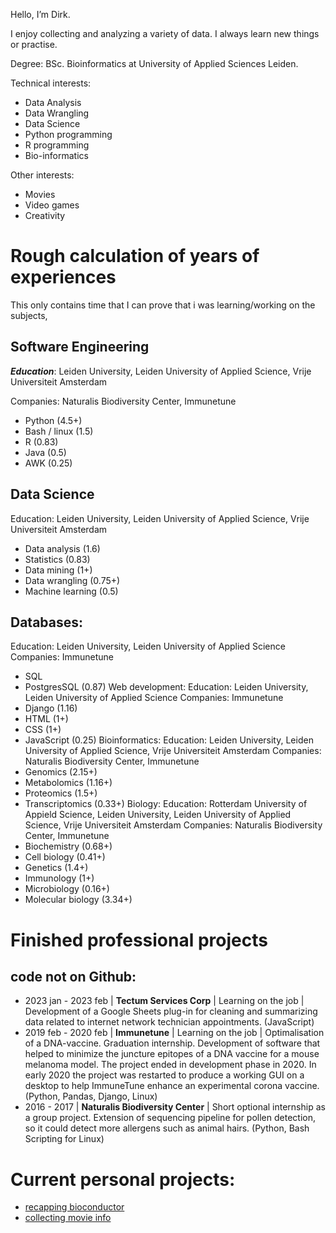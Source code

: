 Hello, I’m Dirk.

I enjoy collecting and analyzing a variety of data.
I always learn new things or practise.

Degree: BSc. Bioinformatics at University of Applied Sciences Leiden.

Technical interests:
- Data Analysis
- Data Wrangling
- Data Science
- Python programming
- R programming
- Bio-informatics

Other interests:
- Movies
- Video games
- Creativity

# Rough calculation of years of experiences
This only contains time that I can prove that i was learning/working on the subjects, 

## Software Engineering
***Education***: Leiden University, Leiden University of Applied Science, Vrije Universiteit Amsterdam

Companies: Naturalis Biodiversity Center, Immunetune
-	Python (4.5+)
-	Bash / linux (1.5)
-	R (0.83)
-	Java (0.5)
-	AWK (0.25)
## Data Science
Education: Leiden University, Leiden University of Applied Science, Vrije Universiteit Amsterdam
-	Data analysis (1.6)
-	Statistics (0.83)
-	Data mining (1+)
-	Data wrangling (0.75+)
-	Machine learning (0.5)
## Databases:
Education: Leiden University, Leiden University of Applied Science
Companies: Immunetune
-	SQL
-	PostgresSQL (0.87)
Web development:
Education: Leiden University, Leiden University of Applied Science
Companies: Immunetune
-	Django (1.16)
-	HTML (1+)
-	CSS (1+)
-	JavaScript (0.25)
Bioinformatics:
Education: Leiden University, Leiden University of Applied Science, Vrije Universiteit Amsterdam
Companies: Naturalis Biodiversity Center, Immunetune
-	Genomics (2.15+)
-	Metabolomics (1.16+)
-	Proteomics (1.5+)
-	Transcriptomics (0.33+)
Biology:
Education: Rotterdam University of Appield Science, Leiden University, Leiden University of Applied Science, Vrije Universiteit Amsterdam
Companies: Naturalis Biodiversity Center, Immunetune
-	Biochemistry (0.68+)
-	Cell biology (0.41+)
-	Genetics (1.4+)
-	Immunology (1+)
-	Microbiology (0.16+)
-	Molecular biology (3.34+)



# Finished professional projects
## code not on Github:
- 2023 jan - 2023 feb | **Tectum Services Corp** | Learning on the job | Development of a Google Sheets plug-in for cleaning and summarizing data related to internet network technician appointments. (JavaScript)
- 2019 feb - 2020 feb | **Immunetune** | Learning on the job | Optimalisation of a DNA-vaccine. Graduation internship. Development of software that helped to minimize the juncture epitopes of a DNA vaccine for a mouse melanoma model. The project ended in development phase in 2020. In early 2020 the project was restarted to produce a working GUI on a desktop to help ImmuneTune enhance an experimental corona vaccine. (Python, Pandas, Django, Linux)
- 2016 - 2017 | **Naturalis Biodiversity Center** | Short optional internship as a group project. Extension of sequencing pipeline for pollen detection, so it could detect more allergens such as animal hairs. (Python, Bash Scripting for Linux)

# Current personal projects: 
- [recapping bioconductor](https://github.com/DirkTorre/bioconductor)
- [collecting movie info](https://github.com/DirkTorre/imdb)

<!---
DirkTorre/DirkTorre is a ✨ special ✨ repository because its `README.md` (this file) appears on your GitHub profile.
You can click the Preview link to take a look at your changes.
--->
